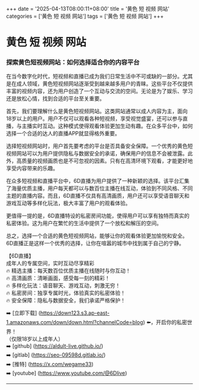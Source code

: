 +++
date = '2025-04-13T08:00:11+08:00'
title = '黄色 短 视频 网站'
categories = ['黄色 短 视频 网站']
tags = ['黄色 短 视频 网站']
+++

# 黄色 短 视频 网站

### 探索黄色短视频网站：如何选择适合你的内容平台

在当今数字化时代，短视频和直播已成为我们日常生活中不可或缺的一部分。尤其是在成人领域，黄色短视频网站逐渐受到越来越多用户的青睐。这些平台不仅提供丰富的视频内容，还为用户创造了一个互动与交流的空间。无论是为了娱乐、学习还是放松心情，找到合适的平台至关重要。

首先，我们要理解什么是黄色短视频网站。这类网站通常以成人内容为主，面向18岁以上的用户。用户不仅可以观看各种短视频，享受视觉盛宴，还可以参与直播，与主播实时互动。这种模式使得观看体验更加生动有趣。在众多平台中，如何选择一个合适的达人的直播APP就显得格外重要。

选择短视频网站时，用户首先要考虑的平台是否具备安全保障。一个优秀的黄色短视频网站可以为用户提供隐私与数据安全的承诺，确保用户的信息不会被泄露。此外，高质量的视频画质也是不可忽视的因素。只有在高清环境下观看，才能更好地享受内容带来的乐趣。

在众多短视频和直播平台中，6D直播为用户提供了一种新颖的选择。该平台汇集了海量优质主播，用户每天都可以与数百位主播在线互动，体验到不同风格、不同主题的直播内容。而且，6D直播不仅具有高清画质，用户还可以享受语音聊天和游戏互动等多样化玩法，极大丰富了用户的观看体验。

更值得一提的是，6D直播特设的私密房间功能，使得用户可以享有独特而真实的私密体验。这为用户在繁忙的生活中提供了一个放松和解压的空间。

总之，选择一个合适的黄色短视频网站，能够让你的观看体验更加愉悦和安全。6D直播正是这样一个优秀的选择，让你在喧嚣的城市中找到属于自己的宁静。

【6D直播】  
成年人的专属空间，实时互动尽享精彩  
🔥 精选主播：每天数百位优质主播在线随时与你互动！  
🔥 高清画质：清晰画面，感受每一刻的精彩！  
🔥 多样化玩法：语音聊天、游戏互动，刺激无穷！  
🔥 私密房间：独享专属时光，体验真实的私密体验！  
🔥 安全保障：隐私与数据安全，我们承诺严格保护！  

➡️ [立即下载] (https://down123.s3.ap-east-1.amazonaws.com/down/down.html?channelCode=blog) ⬅️，开启你的私密世界！  
（仅限18岁以上成年人）  
➡️ [github] (https://aldult-live.github.io/)  
➡️ [gitlab] (https://seo-09598d.gitlab.io/)  
➡️ [推特] (https://x.com/wegame33)  
➡️ [youtube] (https://www.youtube.com/@6Dlive)  

---
